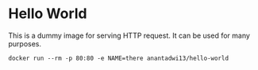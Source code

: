 # Hello World

This is a dummy image for serving HTTP request. It can be used for many purposes.

```shell
docker run --rm -p 80:80 -e NAME=there anantadwi13/hello-world
```
